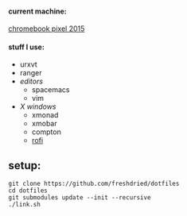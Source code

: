 #### current machine:
[chromebook pixel 2015](https://github.com/freshdried/dotfiles/blob/master/README.md)

#### stuff I use:
- urxvt
- ranger
- *editors*
    - spacemacs
    - vim
- *X windows*
    - xmonad
    - xmobar
    - compton
    - [rofi](https://davedavenport.github.io/rofi/)

## setup:
```
git clone https://github.com/freshdried/dotfiles
cd dotfiles
git submodules update --init --recursive
./link.sh
```
